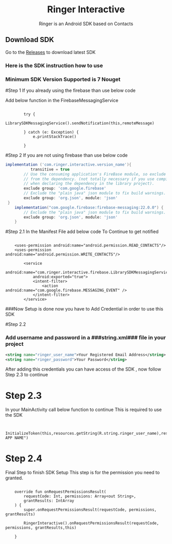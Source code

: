 <h1 align="center">Ringer Interactive</h1>

<p align="center">
Ringer is an Android SDK based on Contacts
</p>

## Download SDK
Go to the [Releases](https://github.com/developer-espark/Ringer-Interactive-Android) to download latest SDK

### Here is the SDK instruction how to use
### Minimum SDK Version Supported is 7 Nouget

#Step 1
If you already using the firebase than use below code

Add below function in the FirebaseMessagingService

```onMessageReceived

        try {
                LibrarySDKMessagingService().sendNotification(this,remoteMessage)
                
        } catch (e: Exception) {
            e.printStackTrace()

        }
```

#Step 2
If you are not using firebase than use below code

```gradle
implementation ('com.ringer.interactive.version_name'){
           transitive = true
        // Use the consuming application's FireBase module, so exclude it
        // from the dependency. (not totally necessary if you use compileOnly
        // when declaring the dependency in the library project).
        exclude group: 'com.google.firebase'
        // Exclude the "plain java" json module to fix build warnings.
        exclude group: 'org.json', module: 'json'
 }
    implementation("com.google.firebase:firebase-messaging:22.0.0") {
        // Exclude the "plain java" json module to fix build warnings.
        exclude group: 'org.json', module: 'json'
    }
```

#Step 2.1
In the Manifest File add below code
To Continue to get notified

```Manifest

    <uses-permission android:name="android.permission.READ_CONTACTS"/>
    <uses-permission android:name="android.permission.WRITE_CONTACTS"/>

        <service
            android:name="com.ringer.interactive.firebase.LibrarySDKMessagingService"
            android:exported="true">
            <intent-filter>
                <action android:name="com.google.firebase.MESSAGING_EVENT" />
            </intent-filter>
        </service>
```

###Now Setup is done now you have to Add Credential in order to use this SDK

#Step 2.2
### Add username and password in a ###string.xml### file in your project

```string.xml
<string name="ringer_user_name">Your Registered Email Address</string>
<string name="ringer_password">Your Password</string>
```

After adding this credentials you can have access of the SDK , now follow Step 2.3 to continue

# Step 2.3

In your MainActivity call below function to continue
This is required to use the SDK

```YourActivity

   InitializeToken(this,resources.getString(R.string.ringer_user_name),resources.getString(R.string.ringer_password),"YOUR APP NAME")

```

# Step 2.4

Final Step to finish SDK Setup
This step is for the permission you need to granted.

```YourActivity

    override fun onRequestPermissionsResult(
        requestCode: Int, permissions: Array<out String>,
        grantResults: IntArray
    ) {
        super.onRequestPermissionsResult(requestCode, permissions, grantResults)

        RingerInteractive().onRequestPermissionsResult(requestCode, permissions, grantResults,this)

    }

```


